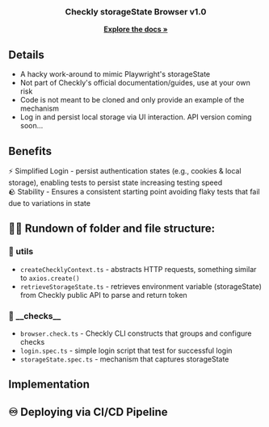 <!-- PROJECT LOGO -->
<br />
<div align="center">
<h3 align="center">Checkly storageState Browser v1.0</h3>
  <p align="center">
    <a href="https://www.checklyhq.com/docs/"><strong>Explore the docs »</strong></a>
    <br />
  </p>
</div>

<!-- Details -->

## Details
- A hacky work-around to mimic Playwright's storageState
- Not part of Checkly's official documentation/guides, use at your own risk
- Code is not meant to be cloned and only provide an example of the mechanism
- Log in and persist local storage via UI interaction. API version coming soon...
  
## Benefits
⚡️ Simplified Login - persist authentication states (e.g., cookies & local storage), enabling tests to persist state increasing testing speed
<br />
🪨 Stability - Ensures a consistent starting point avoiding flaky tests that fail due to variations in state

## 🏃🏻 Rundown of folder and file structure:

### 📁 utils
- `createChecklyContext.ts` - abstracts HTTP requests, something similar to `axios.create()`
- `retrieveStorageState.ts` - retrieves environment variable (storageState) from Checkly public API to parse and return token

### 📁 \_\_checks\_\_
- `browser.check.ts` - Checkly CLI constructs that groups and configure checks
- `login.spec.ts` - simple login script that test for successful login
- `storageState.spec.ts` - mechanism that captures storageState
  
## Implementation


## ♾️ Deploying via CI/CD Pipeline


